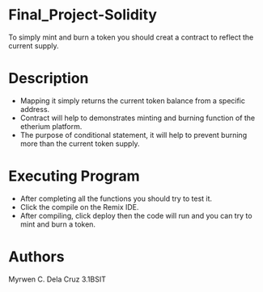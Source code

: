 # Final_Project-Solidity
To simply mint and burn a token you should creat a contract to reflect the current supply.

# Description
- Mapping it simply returns the current token balance from a specific address.
- Contract will help to demonstrates minting and burning function of the etherium platform.
- The purpose of conditional statement, it will help to prevent burning more than the current token supply. 

# Executing Program
- After completing all the functions you should try to test it.
- Click the compile on the Remix IDE. 
- After compiling, click deploy then the code will run and you can try to mint and burn a token.

# Authors
Myrwen C. Dela Cruz
3.1BSIT
